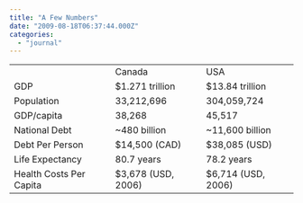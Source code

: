 ```yaml
---
title: "A Few Numbers"
date: "2009-08-18T06:37:44.000Z"
categories: 
  - "journal"
---
```


<table><tbody><tr><td></td><td>Canada</td><td>USA</td></tr><tr><td>GDP</td><td>$1.271 trillion</td><td>$13.84 trillion</td></tr><tr><td>Population</td><td>33,212,696</td><td>304,059,724</td></tr><tr><td>GDP/capita</td><td>38,268</td><td>45,517</td></tr><tr><td>National Debt</td><td>~480 billion</td><td>~11,600 billion</td></tr><tr><td>Debt Per Person</td><td>$14,500 (CAD)</td><td>$38,085 (USD)</td></tr><tr><td>Life Expectancy</td><td>80.7 years</td><td>78.2 years</td></tr><tr><td>Health Costs Per Capita</td><td>$3,678 (USD, 2006)</td><td>$6,714 (USD, 2006)</td></tr></tbody></table>

